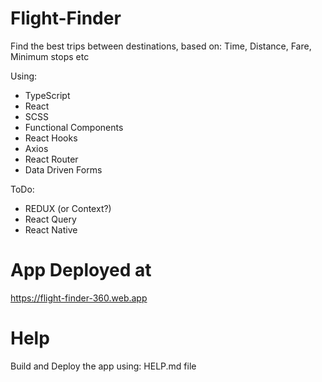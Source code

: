 # Flight-Finder
Find the best trips between destinations, based on: Time, Distance, Fare, Minimum stops etc

Using:
* TypeScript
* React
* SCSS
* Functional Components
* React Hooks
* Axios
* React Router
* Data Driven Forms

ToDo:
* REDUX (or Context?)
* React Query
* React Native

# App Deployed at
https://flight-finder-360.web.app

# Help
Build and Deploy the app using: HELP.md file
